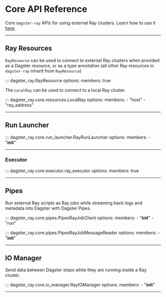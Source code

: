 # Core API Reference

Core `dagster-ray` APIs for using external Ray clusters. Learn how to use it [here](../tutorial/external.md).

---

## Ray Resources

`RayResource` can be used to connect to external Ray clusters when provided as a Dagster resource, or as a type annotation (all other Ray resources in `dagster-ray` inherit from `RayResource`)

::: dagster_ray.RayResource
    options:
      members: true

The `LocalRay` can be used to connect to a local Ray cluster.

::: dagster_ray.core.resources.LocalRay
    options:
      members:
        - "host"
        - "ray_address"

---

## Run Launcher

::: dagster_ray.core.run_launcher.RayRunLauncher
    options:
      members:
        - "__init__"

---

### Executor

::: dagster_ray.core.executor.ray_executor
    options:
      members: true

---

## Pipes

Run external Ray scripts as Ray jobs while streaming back logs and metadata into Dagster with Dagster Pipes.

::: dagster_ray.core.pipes.PipesRayJobClient
    options:
      members:
        - "__init__"
        - "run"

::: dagster_ray.core.pipes.PipesRayJobMessageReader
    options:
      members:
        - "__init__"

---

## IO Manager

Send data between Dagster steps while they are running inside a Ray cluster.

::: dagster_ray.core.io_manager.RayIOManager
    options:
      members:
        - "__init__"

---
